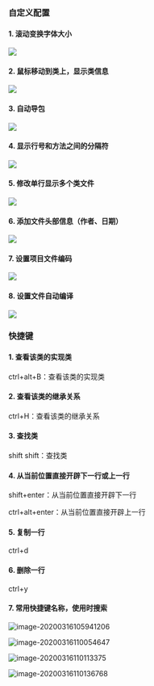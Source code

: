 ### 自定义配置

#### 1. 滚动变换字体大小

![](F:\Java书和视频\笔记\images\idea\idea1.png)

#### 2. 鼠标移动到类上，显示类信息

![](F:\Java书和视频\笔记\images\idea\idea2.png)

#### 3. 自动导包

![](F:\Java书和视频\笔记\images\idea\idea3.png)

#### 4. 显示行号和方法之间的分隔符

![](F:\Java书和视频\笔记\images\idea\idea4.png)

#### 5. 修改单行显示多个类文件

![](F:\Java书和视频\笔记\images\idea\idea5.png)

#### 6. 添加文件头部信息（作者、日期）

![](F:\Java书和视频\笔记\images\idea\idea6.png)

#### 7. 设置项目文件编码

![](F:\Java书和视频\笔记\images\idea\idea7.png)

#### 8. 设置文件自动编译

![](F:\Java书和视频\笔记\images\idea\idea8.png)

### 快捷键

#### 1. 查看该类的实现类

ctrl+alt+B：查看该类的实现类

#### 2. 查看该类的继承关系

ctrl+H：查看该类的继承关系

#### 3. 查找类

shift shift：查找类

#### 4. 从当前位置直接开辟下一行或上一行

shift+enter：从当前位置直接开辟下一行

ctrl+alt+enter：从当前位置直接开辟上一行

#### 5. 复制一行

ctrl+d

#### 6. 删除一行

ctrl+y

#### 7. 常用快捷键名称，使用时搜索

![image-20200316105941206](F:\Java书和视频\笔记\images\idea\idea9.png)

![image-20200316110054647](F:\Java书和视频\笔记\images\idea\idea10.png)

![image-20200316110113375](F:\Java书和视频\笔记\images\idea\idea11.png)

![image-20200316110136768](F:\Java书和视频\笔记\images\idea\idea12.png)